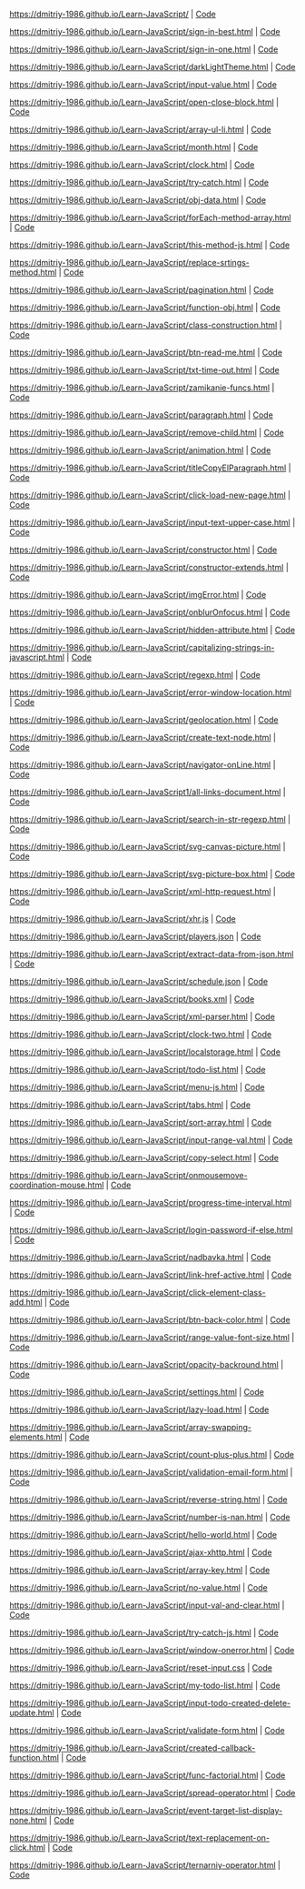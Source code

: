 https://dmitriy-1986.github.io/Learn-JavaScript/ | <a href="https://github.com/Dmitriy-1986/Learn-JavaScript/blob/master/index.html">Code</a>

https://dmitriy-1986.github.io/Learn-JavaScript/sign-in-best.html | <a href="https://github.com/Dmitriy-1986/Learn-JavaScript/blob/master/sign-in-best.html">Code</a>

https://dmitriy-1986.github.io/Learn-JavaScript/sign-in-one.html | <a href="https://github.com/Dmitriy-1986/Learn-JavaScript/blob/master/sign-in-one.html">Code</a>

https://dmitriy-1986.github.io/Learn-JavaScript/darkLightTheme.html | <a href="https://github.com/Dmitriy-1986/Learn-JavaScript/blob/master/darkLightTheme.html">Code</a>

https://dmitriy-1986.github.io/Learn-JavaScript/input-value.html | <a href="https://github.com/Dmitriy-1986/Learn-JavaScript/blob/master/input-value.html">Code</a>

https://dmitriy-1986.github.io/Learn-JavaScript/open-close-block.html | <a href="https://github.com/Dmitriy-1986/Learn-JavaScript/blob/master/open-close-block.html">Code</a>

https://dmitriy-1986.github.io/Learn-JavaScript/array-ul-li.html | <a href="https://github.com/Dmitriy-1986/Learn-JavaScript/blob/master/array-ul-li.html">Code</a>

https://dmitriy-1986.github.io/Learn-JavaScript/month.html | <a href="https://github.com/Dmitriy-1986/Learn-JavaScript/blob/master/month.html">Code</a>

https://dmitriy-1986.github.io/Learn-JavaScript/clock.html | <a href="https://github.com/Dmitriy-1986/Learn-JavaScript/blob/master/clock.html">Code</a>

https://dmitriy-1986.github.io/Learn-JavaScript/try-catch.html | <a href="https://github.com/Dmitriy-1986/Learn-JavaScript/blob/master/try-catch.html">Code</a>

https://dmitriy-1986.github.io/Learn-JavaScript/obj-data.html | <a href="https://github.com/Dmitriy-1986/Learn-JavaScript/blob/master/obj-data.html">Code</a>

https://dmitriy-1986.github.io/Learn-JavaScript/forEach-method-array.html  | <a href="https://github.com/Dmitriy-1986/Learn-JavaScript/blob/master/forEach-method-array.html ">Code</a>

 https://dmitriy-1986.github.io/Learn-JavaScript/this-method-js.html  | <a href="https://github.com/Dmitriy-1986/Learn-JavaScript/blob/master/this-method-js.html ">Code</a>

https://dmitriy-1986.github.io/Learn-JavaScript/replace-srtings-method.html  | <a href="https://github.com/Dmitriy-1986/Learn-JavaScript/blob/master/replace-srtings-method.html ">Code</a>

https://dmitriy-1986.github.io/Learn-JavaScript/pagination.html  | <a href="https://github.com/Dmitriy-1986/Learn-JavaScript/blob/master/pagination.html ">Code</a> 

https://dmitriy-1986.github.io/Learn-JavaScript/function-obj.html  | <a href="https://github.com/Dmitriy-1986/Learn-JavaScript/blob/master/function-obj.html ">Code</a>

https://dmitriy-1986.github.io/Learn-JavaScript/class-construction.html  | <a href="https://github.com/Dmitriy-1986/Learn-JavaScript/blob/master/class-construction.html ">Code</a> 

https://dmitriy-1986.github.io/Learn-JavaScript/btn-read-me.html  | <a href="https://github.com/Dmitriy-1986/Learn-JavaScript/blob/master/btn-read-me.html ">Code</a>

https://dmitriy-1986.github.io/Learn-JavaScript/txt-time-out.html  | <a href="https://github.com/Dmitriy-1986/Learn-JavaScript/blob/master/txt-time-out.html ">Code</a> 

https://dmitriy-1986.github.io/Learn-JavaScript/zamikanie-funcs.html  | <a href="https://github.com/Dmitriy-1986/Learn-JavaScript/blob/master/zamikanie-funcs.html ">Code</a>

https://dmitriy-1986.github.io/Learn-JavaScript/paragraph.html  | <a href="https://github.com/Dmitriy-1986/Learn-JavaScript/blob/master/paragraph.html ">Code</a>

https://dmitriy-1986.github.io/Learn-JavaScript/remove-child.html  | <a href="https://github.com/Dmitriy-1986/Learn-JavaScript/blob/master/remove-child.html ">Code</a>

https://dmitriy-1986.github.io/Learn-JavaScript/animation.html  | <a href="https://github.com/Dmitriy-1986/Learn-JavaScript/blob/master/animation.html ">Code</a> 

https://dmitriy-1986.github.io/Learn-JavaScript/titleCopyElParagraph.html  | <a href="https://github.com/Dmitriy-1986/Learn-JavaScript/blob/master/titleCopyElParagraph.html ">Code</a> 

https://dmitriy-1986.github.io/Learn-JavaScript/click-load-new-page.html  | <a href="https://github.com/Dmitriy-1986/Learn-JavaScript/blob/master/click-load-new-page.html ">Code</a> 

https://dmitriy-1986.github.io/Learn-JavaScript/input-text-upper-case.html  | <a href="https://github.com/Dmitriy-1986/Learn-JavaScript/blob/master/input-text-upper-case.html ">Code</a>

https://dmitriy-1986.github.io/Learn-JavaScript/constructor.html  | <a href="https://github.com/Dmitriy-1986/Learn-JavaScript/blob/master/constructor.html ">Code</a>

https://dmitriy-1986.github.io/Learn-JavaScript/constructor-extends.html  | <a href="https://github.com/Dmitriy-1986/Learn-JavaScript/blob/master/constructor-extends.html ">Code</a>

https://dmitriy-1986.github.io/Learn-JavaScript/imgError.html  | <a href="https://github.com/Dmitriy-1986/Learn-JavaScript/blob/master/imgError.html ">Code</a>

https://dmitriy-1986.github.io/Learn-JavaScript/onblurOnfocus.html  | <a href="https://github.com/Dmitriy-1986/Learn-JavaScript/blob/master/onblurOnfocus.html ">Code</a> 

https://dmitriy-1986.github.io/Learn-JavaScript/hidden-attribute.html  | <a href="https://github.com/Dmitriy-1986/Learn-JavaScript/blob/master/hidden-attribute.html ">Code</a> 

https://dmitriy-1986.github.io/Learn-JavaScript/capitalizing-strings-in-javascript.html  | <a href="https://github.com/Dmitriy-1986/Learn-JavaScript/blob/master/capitalizing-strings-in-javascript.html ">Code</a>

https://dmitriy-1986.github.io/Learn-JavaScript/regexp.html  | <a href="https://github.com/Dmitriy-1986/Learn-JavaScript/blob/master/regexp.html ">Code</a>

https://dmitriy-1986.github.io/Learn-JavaScript/error-window-location.html  | <a href="https://github.com/Dmitriy-1986/Learn-JavaScript/blob/master/error-window-location.html ">Code</a>

https://dmitriy-1986.github.io/Learn-JavaScript/geolocation.html  | <a href="https://github.com/Dmitriy-1986/Learn-JavaScript/blob/master/geolocation.html ">Code</a>

https://dmitriy-1986.github.io/Learn-JavaScript/create-text-node.html  | <a href="https://github.com/Dmitriy-1986/Learn-JavaScript/blob/master/create-text-node.html ">Code</a> 

https://dmitriy-1986.github.io/Learn-JavaScript/navigator-onLine.html  | <a href="https://github.com/Dmitriy-1986/Learn-JavaScript/blob/master/navigator-onLine.html ">Code</a>

https://dmitriy-1986.github.io/Learn-JavaScript1/all-links-document.html  | <a href="https://github.com/Dmitriy-1986/Learn-JavaScript/blob/master/all-links-document.html ">Code</a> 

https://dmitriy-1986.github.io/Learn-JavaScript/search-in-str-regexp.html  | <a href="https://github.com/Dmitriy-1986/Learn-JavaScript/blob/master/search-in-str-regexp.html ">Code</a>

https://dmitriy-1986.github.io/Learn-JavaScript/svg-canvas-picture.html  | <a href="https://github.com/Dmitriy-1986/Learn-JavaScript/blob/master/svg-canvas-picture.html ">Code</a> 

https://dmitriy-1986.github.io/Learn-JavaScript/svg-picture-box.html  | <a href="https://github.com/Dmitriy-1986/Learn-JavaScript/blob/master/svg-picture-box.html ">Code</a>

https://dmitriy-1986.github.io/Learn-JavaScript/xml-http-request.html  | <a href="https://github.com/Dmitriy-1986/Learn-JavaScript/blob/master/xml-http-request.html ">Code</a>

https://dmitriy-1986.github.io/Learn-JavaScript/xhr.js  | <a href="https://github.com/Dmitriy-1986/Learn-JavaScript/blob/master/xhr.js ">Code</a>

https://dmitriy-1986.github.io/Learn-JavaScript/players.json  | <a href="https://github.com/Dmitriy-1986/Learn-JavaScript/blob/master/players.json ">Code</a>

https://dmitriy-1986.github.io/Learn-JavaScript/extract-data-from-json.html  | <a href="https://github.com/Dmitriy-1986/Learn-JavaScript/blob/master/extract-data-from-json.html ">Code</a> 

https://dmitriy-1986.github.io/Learn-JavaScript/schedule.json  | <a href="https://github.com/Dmitriy-1986/Learn-JavaScript/blob/master/schedule.json ">Code</a>

https://dmitriy-1986.github.io/Learn-JavaScript/books.xml  | <a href="https://github.com/Dmitriy-1986/Learn-JavaScript/blob/master/books.xml ">Code</a>

https://dmitriy-1986.github.io/Learn-JavaScript/xml-parser.html  | <a href="https://github.com/Dmitriy-1986/Learn-JavaScript/blob/master/xml-parser.html ">Code</a>

https://dmitriy-1986.github.io/Learn-JavaScript/clock-two.html  | <a href="https://github.com/Dmitriy-1986/Learn-JavaScript/blob/master/clock-two.html ">Code</a>

https://dmitriy-1986.github.io/Learn-JavaScript/localstorage.html  | <a href="https://github.com/Dmitriy-1986/Learn-JavaScript/blob/master/localstorage.html ">Code</a> 

https://dmitriy-1986.github.io/Learn-JavaScript/todo-list.html  | <a href="https://github.com/Dmitriy-1986/Learn-JavaScript/blob/master/todo-list.html ">Code</a>

https://dmitriy-1986.github.io/Learn-JavaScript/menu-js.html  | <a href="https://github.com/Dmitriy-1986/Learn-JavaScript/blob/master/menu-js.html ">Code</a>

https://dmitriy-1986.github.io/Learn-JavaScript/tabs.html  | <a href="https://github.com/Dmitriy-1986/Learn-JavaScript/blob/master/tabs.html ">Code</a>

https://dmitriy-1986.github.io/Learn-JavaScript/sort-array.html  | <a href="https://github.com/Dmitriy-1986/Learn-JavaScript/blob/master/sort-array.html ">Code</a>

https://dmitriy-1986.github.io/Learn-JavaScript/input-range-val.html  | <a href="https://github.com/Dmitriy-1986/Learn-JavaScript/blob/master/input-range-val.html ">Code</a> 

https://dmitriy-1986.github.io/Learn-JavaScript/copy-select.html  | <a href="https://github.com/Dmitriy-1986/Learn-JavaScript/blob/master/copy-select.html ">Code</a>

https://dmitriy-1986.github.io/Learn-JavaScript/onmousemove-coordination-mouse.html  | <a href="https://github.com/Dmitriy-1986/Learn-JavaScript/blob/master/onmousemove-coordination-mouse.html ">Code</a> 

https://dmitriy-1986.github.io/Learn-JavaScript/progress-time-interval.html  | <a href="https://github.com/Dmitriy-1986/Learn-JavaScript/blob/master/progress-time-interval.html ">Code</a>

https://dmitriy-1986.github.io/Learn-JavaScript/login-password-if-else.html  | <a href="https://github.com/Dmitriy-1986/Learn-JavaScript/blob/master/login-password-if-else.html ">Code</a>

https://dmitriy-1986.github.io/Learn-JavaScript/nadbavka.html  | <a href="https://github.com/Dmitriy-1986/Learn-JavaScript/blob/master/nadbavka.html ">Code</a> 

https://dmitriy-1986.github.io/Learn-JavaScript/link-href-active.html  | <a href="https://github.com/Dmitriy-1986/Learn-JavaScript/blob/master/link-href-active.html ">Code</a> 

https://dmitriy-1986.github.io/Learn-JavaScript/click-element-class-add.html  | <a href="https://github.com/Dmitriy-1986/Learn-JavaScript/blob/master/click-element-class-add.html ">Code</a> 

https://dmitriy-1986.github.io/Learn-JavaScript/btn-back-color.html  | <a href="https://github.com/Dmitriy-1986/Learn-JavaScript/blob/master/btn-back-color.html ">Code</a>

https://dmitriy-1986.github.io/Learn-JavaScript/range-value-font-size.html  | <a href="https://github.com/Dmitriy-1986/Learn-JavaScript/blob/master/range-value-font-size.html ">Code</a>

https://dmitriy-1986.github.io/Learn-JavaScript/opacity-backround.html  | <a href="https://github.com/Dmitriy-1986/Learn-JavaScript/blob/master/opacity-backround.html ">Code</a>

https://dmitriy-1986.github.io/Learn-JavaScript/settings.html  | <a href="https://github.com/Dmitriy-1986/Learn-JavaScript/blob/master/settings.html ">Code</a>

https://dmitriy-1986.github.io/Learn-JavaScript/lazy-load.html  | <a href="https://github.com/Dmitriy-1986/Learn-JavaScript1/blob/master/lazy-load.html ">Code</a>

https://dmitriy-1986.github.io/Learn-JavaScript/array-swapping-elements.html  | <a href="https://github.com/Dmitriy-1986/Learn-JavaScript/blob/master/array-swapping-elements.html ">Code</a>

https://dmitriy-1986.github.io/Learn-JavaScript/count-plus-plus.html  | <a href="https://github.com/Dmitriy-1986/Learn-JavaScript/blob/master/count-plus-plus.html ">Code</a> 

https://dmitriy-1986.github.io/Learn-JavaScript/validation-email-form.html  | <a href="https://github.com/Dmitriy-1986/Learn-JavaScript/blob/master/validation-email-form.html ">Code</a> 

https://dmitriy-1986.github.io/Learn-JavaScript/reverse-string.html  | <a href="https://github.com/Dmitriy-1986/Learn-JavaScript/blob/master/reverse-string.html ">Code</a> 

https://dmitriy-1986.github.io/Learn-JavaScript/number-is-nan.html  | <a href="https://github.com/Dmitriy-1986/Learn-JavaScript/blob/master/number-is-nan.html ">Code</a>

https://dmitriy-1986.github.io/Learn-JavaScript/hello-world.html  | <a href="https://github.com/Dmitriy-1986/Learn-JavaScript/blob/master/hello-world.html ">Code</a>

https://dmitriy-1986.github.io/Learn-JavaScript/ajax-xhttp.html  | <a href="https://github.com/Dmitriy-1986/Learn-JavaScript/blob/master/ajax-xhttp.html ">Code</a> 

https://dmitriy-1986.github.io/Learn-JavaScript/array-key.html  | <a href="https://github.com/Dmitriy-1986/Learn-JavaScript/blob/master/array-key.html ">Code</a> 

https://dmitriy-1986.github.io/Learn-JavaScript/no-value.html  | <a href="https://github.com/Dmitriy-1986/Learn-JavaScript/blob/master/no-value.html ">Code</a>

https://dmitriy-1986.github.io/Learn-JavaScript/input-val-and-clear.html  | <a href="https://github.com/Dmitriy-1986/Learn-JavaScript/blob/master/input-val-and-clear.html ">Code</a> 

https://dmitriy-1986.github.io/Learn-JavaScript/try-catch-js.html  | <a href="https://github.com/Dmitriy-1986/Learn-JavaScript/blob/master/try-catch-js.html ">Code</a> 

https://dmitriy-1986.github.io/Learn-JavaScript/window-onerror.html  | <a href="https://github.com/Dmitriy-1986/Learn-JavaScript/blob/master/window-onerror.html ">Code</a>

https://dmitriy-1986.github.io/Learn-JavaScript/reset-input.css  | <a href="https://github.com/Dmitriy-1986/Learn-JavaScript/blob/master/reset-input.css ">Code</a> 

https://dmitriy-1986.github.io/Learn-JavaScript/my-todo-list.html  | <a href="https://github.com/Dmitriy-1986/Learn-JavaScript/blob/master/my-todo-list.html ">Code</a>

https://dmitriy-1986.github.io/Learn-JavaScript/input-todo-created-delete-update.html  | <a href="https://github.com/Dmitriy-1986/Learn-JavaScript/blob/master/input-todo-created-delete-update.html ">Code</a>

https://dmitriy-1986.github.io/Learn-JavaScript/validate-form.html  | <a href="https://github.com/Dmitriy-1986/Learn-JavaScript/blob/master/validate-form.html ">Code</a> 

https://dmitriy-1986.github.io/Learn-JavaScript/created-callback-function.html  | <a href="https://github.com/Dmitriy-1986/Learn-JavaScript/blob/master/created-callback-function.html ">Code</a> 

https://dmitriy-1986.github.io/Learn-JavaScript/func-factorial.html  | <a href="https://github.com/Dmitriy-1986/Learn-JavaScript/blob/master/func-factorial.html ">Code</a> 

https://dmitriy-1986.github.io/Learn-JavaScript/spread-operator.html  | <a href="https://github.com/Dmitriy-1986/Learn-JavaScript/blob/master/spread-operator.html ">Code</a> 

https://dmitriy-1986.github.io/Learn-JavaScript/event-target-list-display-none.html  | <a href="https://github.com/Dmitriy-1986/Learn-JavaScript/blob/master/ event-target-list-display-none.html">Code</a> 

https://dmitriy-1986.github.io/Learn-JavaScript/text-replacement-on-click.html  | <a href="https://github.com/Dmitriy-1986/Learn-JavaScript/blob/master/text-replacement-on-click.html ">Code</a>

https://dmitriy-1986.github.io/Learn-JavaScript/ternarniy-operator.html  | <a href="https://github.com/Dmitriy-1986/Learn-JavaScript/blob/master/ternarniy-operator.html ">Code</a> 

<!-- https://dmitriy-1986.github.io/Learn-JavaScript/  | <a href="https://github.com/Dmitriy-1986/Learn-JavaScript/blob/master/ ">Code</a> -->

<!-- https://dmitriy-1986.github.io/Learn-JavaScript/  | <a href="https://github.com/Dmitriy-1986/Learn-JavaScript/blob/master/ ">Code</a> -->

<!-- https://dmitriy-1986.github.io/Learn-JavaScript/  | <a href="https://github.com/Dmitriy-1986/Learn-JavaScript/blob/master/ ">Code</a> -->

<!-- https://dmitriy-1986.github.io/Learn-JavaScript/  | <a href="https://github.com/Dmitriy-1986/Learn-JavaScript/blob/master/ ">Code</a> -->

<!-- https://dmitriy-1986.github.io/Learn-JavaScript/  | <a href="https://github.com/Dmitriy-1986/Learn-JavaScript/blob/master/ ">Code</a> -->

<!-- https://dmitriy-1986.github.io/Learn-JavaScript/  | <a href="https://github.com/Dmitriy-1986/Learn-JavaScript/blob/master/ ">Code</a> -->

<!-- https://dmitriy-1986.github.io/Learn-JavaScript/  | <a href="https://github.com/Dmitriy-1986/Learn-JavaScript/blob/master/ ">Code</a> -->

<!-- https://dmitriy-1986.github.io/Learn-JavaScript/  | <a href="https://github.com/Dmitriy-1986/Learn-JavaScript/blob/master/ ">Code</a> -->

<!-- https://dmitriy-1986.github.io/Learn-JavaScript/  | <a href="https://github.com/Dmitriy-1986/Learn-JavaScript/blob/master/ ">Code</a> -->

<!-- https://dmitriy-1986.github.io/Learn-JavaScript/  | <a href="https://github.com/Dmitriy-1986/Learn-JavaScript/blob/master/ ">Code</a> -->

<!-- https://dmitriy-1986.github.io/Learn-JavaScript/  | <a href="https://github.com/Dmitriy-1986/Learn-JavaScript/blob/master/ ">Code</a> -->

<!-- https://dmitriy-1986.github.io/Learn-JavaScript/  | <a href="https://github.com/Dmitriy-1986/Learn-JavaScript/blob/master/ ">Code</a> -->

<!-- https://dmitriy-1986.github.io/Learn-JavaScript/  | <a href="https://github.com/Dmitriy-1986/Learn-JavaScript/blob/master/ ">Code</a> -->

<!-- https://dmitriy-1986.github.io/Learn-JavaScript/  | <a href="https://github.com/Dmitriy-1986/Learn-JavaScript/blob/master/ ">Code</a> -->

<!-- https://dmitriy-1986.github.io/Learn-JavaScript/  | <a href="https://github.com/Dmitriy-1986/Learn-JavaScript/blob/master/ ">Code</a> -->

<!-- https://dmitriy-1986.github.io/Learn-JavaScript/  | <a href="https://github.com/Dmitriy-1986/Learn-JavaScript/blob/master/ ">Code</a> -->

<!-- https://dmitriy-1986.github.io/Learn-JavaScript/  | <a href="https://github.com/Dmitriy-1986/Learn-JavaScript/blob/master/ ">Code</a> -->

<!-- https://dmitriy-1986.github.io/Learn-JavaScript/  | <a href="https://github.com/Dmitriy-1986/Learn-JavaScript/blob/master/ ">Code</a> -->

<!-- https://dmitriy-1986.github.io/Learn-JavaScript/  | <a href="https://github.com/Dmitriy-1986/Learn-JavaScript/blob/master/ ">Code</a> -->

<!-- https://dmitriy-1986.github.io/Learn-JavaScript/  | <a href="https://github.com/Dmitriy-1986/Learn-JavaScript/blob/master/ ">Code</a> -->

<!-- https://dmitriy-1986.github.io/Learn-JavaScript/  | <a href="https://github.com/Dmitriy-1986/Learn-JavaScript/blob/master/ ">Code</a> -->

<!-- https://dmitriy-1986.github.io/Learn-JavaScript/  | <a href="https://github.com/Dmitriy-1986/Learn-JavaScript/blob/master/ ">Code</a> -->
